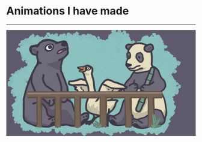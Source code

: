 <h1>Animations I have made</h1>

****

![Animation](/examples/images/MyArt/Animations/CuteAnimals.gif)
